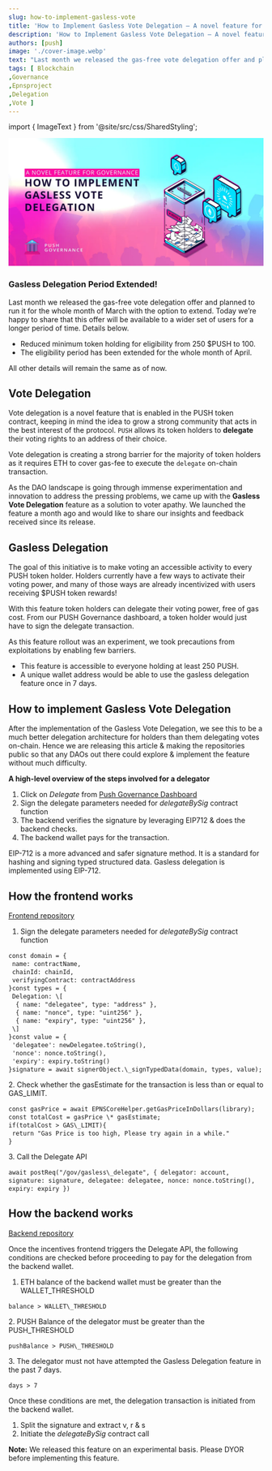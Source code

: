 ```yaml
---
slug: how-to-implement-gasless-vote
title: 'How to Implement Gasless Vote Delegation — A novel feature for Governance'
description: 'How to Implement Gasless Vote Delegation — A novel feature for Governance'
authors: [push]
image: './cover-image.webp'
text: "Last month we released the gas-free vote delegation offer and planned to run it for the whole month of March with the option to extend. Today we’re happy to share that this offer will be available to a wider set of users for a longer period of time. Details below."
tags: [ Blockchain
,Governance
,Epnsproject
,Delegation
,Vote ]
---
```

import { ImageText } from '@site/src/css/SharedStyling';

![Cover image of How to Implement Gasless Vote Delegation — A novel feature for Governance](./cover-image.webp)

<!--truncate-->


### Gasless Delegation Period Extended!

Last month we released the gas-free vote delegation offer and planned to run it for the whole month of March with the option to extend. Today we’re happy to share that this offer will be available to a wider set of users for a longer period of time. Details below.

*   Reduced minimum token holding for eligibility from 250 $PUSH to 100.
*   The eligibility period has been extended for the whole month of April.

All other details will remain the same as of now.

Vote Delegation
---------------

Vote delegation is a novel feature that is enabled in the PUSH token contract, keeping in mind the idea to grow a strong community that acts in the best interest of the protocol. `PUSH` allows its token holders to **delegate** their voting rights to an address of their choice.

Vote delegation is creating a strong barrier for the majority of token holders as it requires ETH to cover gas-fee to execute the `delegate` on-chain transaction.

As the DAO landscape is going through immense experimentation and innovation to address the pressing problems, we came up with the **Gasless Vote Delegation** feature as a solution to voter apathy. We launched the feature a month ago and would like to share our insights and feedback received since its release.

Gasless Delegation
------------------

The goal of this initiative is to make voting an accessible activity to every PUSH token holder. Holders currently have a few ways to activate their voting power, and many of those ways are already incentivized with users receiving $PUSH token rewards!

With this feature token holders can delegate their voting power, free of gas cost. From our PUSH Governance dashboard, a token holder would just have to sign the delegate transaction.

As this feature rollout was an experiment, we took precautions from exploitations by enabling few barriers.

*   This feature is accessible to everyone holding at least 250 PUSH.
*   A unique wallet address would be able to use the gasless delegation feature once in 7 days.

How to implement Gasless Vote Delegation
----------------------------------------

After the implementation of the Gasless Vote Delegation, we see this to be a much better delegation architecture for holders than them delegating votes on-chain. Hence we are releasing this article & making the repositories public so that any DAOs out there could explore & implement the feature without much difficulty.

**A high-level overview of the steps involved for a delegator**

1.  Click on _Delegate_ from [Push Governance Dashboard](https://incentives.epns.io/)
2.  Sign the delegate parameters needed for _delegateBySig_ contract function
3.  The backend verifies the signature by leveraging EIP712 & does the backend checks.
4.  The backend wallet pays for the transaction.

EIP-712 is a more advanced and safer signature method. It is a standard for hashing and signing typed structured data. Gasless delegation is implemented using EIP-712.

How the frontend works
----------------------

[Frontend repository](https://github.com/push-protocol/push-website/epns-incentives-dapp)

1.  Sign the delegate parameters needed for _delegateBySig_ contract function

```
const domain = {  
 name: contractName,  
 chainId: chainId,  
 verifyingContract: contractAddress  
}const types = {  
 Delegation: \[  
  { name: "delegatee", type: "address" },  
  { name: "nonce", type: "uint256" },  
  { name: "expiry", type: "uint256" },  
 \]  
}const value = {  
 'delegatee': newDelegatee.toString(),  
 'nonce': nonce.toString(),  
 'expiry': expiry.toString()  
}signature = await signerObject.\_signTypedData(domain, types, value);
```

2\. Check whether the gasEstimate for the transaction is less than or equal to GAS\_LIMIT.

```
const gasPrice = await EPNSCoreHelper.getGasPriceInDollars(library);  
const totalCost = gasPrice \* gasEstimate;  
if(totalCost > GAS\_LIMIT){  
 return "Gas Price is too high, Please try again in a while."  
}
```

3\. Call the Delegate API

```
await postReq("/gov/gasless\_delegate", { delegator: account, signature: signature, delegatee: delegatee, nonce: nonce.toString(), expiry: expiry })
```

How the backend works
---------------------

[Backend repository](https://github.com/push-protocol/push-website/epns-incentives-backend)

Once the incentives frontend triggers the Delegate API, the following conditions are checked before proceeding to pay for the delegation from the backend wallet.

1.  ETH balance of the backend wallet must be greater than the WALLET\_THRESHOLD

```
balance > WALLET\_THRESHOLD
```

2\. PUSH Balance of the delegator must be greater than the PUSH\_THRESHOLD

```
pushBalance > PUSH\_THRESHOLD
```

3\. The delegator must not have attempted the Gasless Delegation feature in the past 7 days.

```
days > 7
```

Once these conditions are met, the delegation transaction is initiated from the backend wallet.

1.  Split the signature and extract v, r & s
2.  Initiate the _delegateBySig_ contract call

**Note:** We released this feature on an experimental basis. Please DYOR before implementing this feature.

